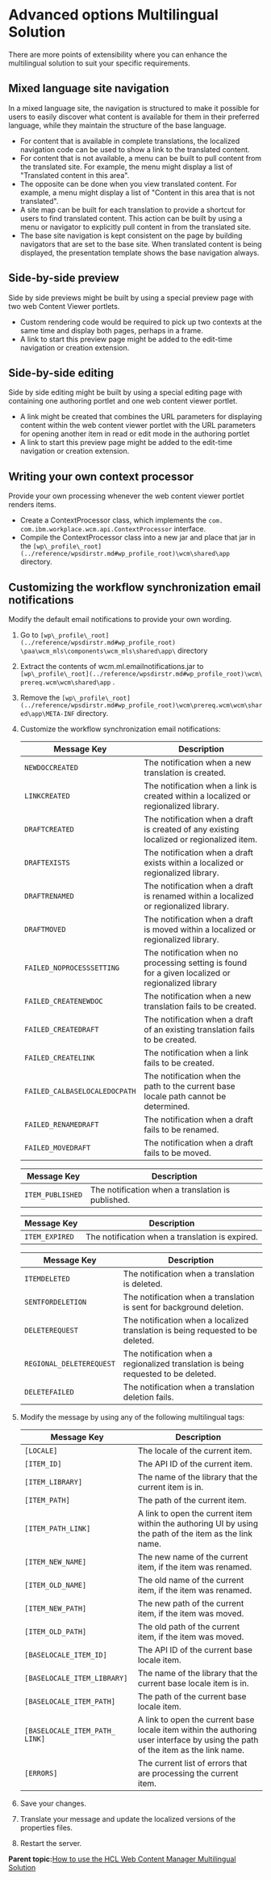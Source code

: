 # Advanced options  Multilingual Solution

There are more points of extensibility where you can enhance the multilingual solution to suit your specific requirements.

## Mixed language site navigation

In a mixed language site, the navigation is structured to make it possible for users to easily discover what content is available for them in their preferred language, while they maintain the structure of the base language.

-   For content that is available in complete translations, the localized navigation code can be used to show a link to the translated content.
-   For content that is not available, a menu can be built to pull content from the translated site. For example, the menu might display a list of "Translated content in this area".
-   The opposite can be done when you view translated content. For example, a menu might display a list of "Content in this area that is not translated".
-   A site map can be built for each translation to provide a shortcut for users to find translated content. This action can be built by using a menu or navigator to explicitly pull content in from the translated site.
-   The base site navigation is kept consistent on the page by building navigators that are set to the base site. When translated content is being displayed, the presentation template shows the base navigation always.

## Side-by-side preview

Side by side previews might be built by using a special preview page with two web Content Viewer portlets.

-   Custom rendering code would be required to pick up two contexts at the same time and display both pages, perhaps in a frame.
-   A link to start this preview page might be added to the edit-time navigation or creation extension.

## Side-by-side editing

Side by side editing might be built by using a special editing page with containing one authoring portlet and one web content viewer portlet.

-   A link might be created that combines the URL parameters for displaying content within the web content viewer portlet with the URL parameters for opening another item in read or edit mode in the authoring portlet
-   A link to start this preview page might be added to the edit-time navigation or creation extension.

## Writing your own context processor

Provide your own processing whenever the web content viewer portlet renders items.

-   Create a ContextProcessor class, which implements the `com. com.ibm.workplace.wcm.api.ContextProcessor` interface.
-   Compile the ContextProcessor class into a new jar and place that jar in the `[wp\_profile\_root](../reference/wpsdirstr.md#wp_profile_root)\wcm\shared\app` directory.

## Customizing the workflow synchronization email notifications

Modify the default email notifications to provide your own wording.

1.  Go to `[wp\_profile\_root](../reference/wpsdirstr.md#wp_profile_root) \paa\wcm_mls\components\wcm_mls\shared\app\` directory
2.  Extract the contents of wcm.ml.emailnotifications.jar to `[wp\_profile\_root](../reference/wpsdirstr.md#wp_profile_root)\wcm\ prereq.wcm\wcm\shared\app` .
3.  Remove the `[wp\_profile\_root](../reference/wpsdirstr.md#wp_profile_root)\wcm\prereq.wcm\wcm\shared\app\META-INF` directory.
4.  Customize the workflow synchronization email notifications:

    |Message Key|Description|
    |-----------|-----------|
    |`NEWDOCCREATED`|The notification when a new translation is created.|
    |`LINKCREATED`|The notification when a link is created within a localized or regionalized library.|
    |`DRAFTCREATED`|The notification when a draft is created of any existing localized or regionalized item.|
    |`DRAFTEXISTS`|The notification when a draft exists within a localized or regionalized library.|
    |`DRAFTRENAMED`|The notification when a draft is renamed within a localized or regionalized library.|
    |`DRAFTMOVED`|The notification when a draft is moved within a localized or regionalized library.|
    |`FAILED_NOPROCESSSETTING`|The notification when no processing setting is found for a given localized or regionalized library|
    |`FAILED_CREATENEWDOC`|The notification when a new translation fails to be created.|
    |`FAILED_CREATEDRAFT`|The notification when a draft of an existing translation fails to be created.|
    |`FAILED_CREATELINK`|The notification when a link fails to be created.|
    |`FAILED_CALBASELOCALEDOCPATH`|The notification when the path to the current base locale path cannot be determined.|
    |`FAILED_RENAMEDRAFT`|The notification when a draft fails to be renamed.|
    |`FAILED_MOVEDRAFT`|The notification when a draft fails to be moved.|

    |Message Key|Description|
    |-----------|-----------|
    |`ITEM_PUBLISHED`|The notification when a translation is published.|

    |Message Key|Description|
    |-----------|-----------|
    |`ITEM_EXPIRED`|The notification when a translation is expired.|

    |Message Key|Description|
    |-----------|-----------|
    |`ITEMDELETED`|The notification when a translation is deleted.|
    |`SENTFORDELETION`|The notification when a translation is sent for background deletion.|
    |`DELETEREQUEST`|The notification when a localized translation is being requested to be deleted.|
    |`REGIONAL_DELETEREQUEST`|The notification when a regionalized translation is being requested to be deleted.|
    |`DELETEFAILED`|The notification when a translation deletion fails.|

5.  Modify the message by using any of the following multilingual tags:

    |Message Key|Description|
    |-----------|-----------|
    |`[LOCALE]`|The locale of the current item.|
    |`[ITEM_ID]`|The API ID of the current item.|
    |`[ITEM_LIBRARY]`|The name of the library that the current item is in.|
    |`[ITEM_PATH]`|The path of the current item.|
    |`[ITEM_PATH_LINK]`|A link to open the current item within the authoring UI by using the path of the item as the link name.|
    |`[ITEM_NEW_NAME]`|The new name of the current item, if the item was renamed.|
    |`[ITEM_OLD_NAME]`|The old name of the current item, if the item was renamed.|
    |`[ITEM_NEW_PATH]`|The new path of the current item, if the item was moved.|
    |`[ITEM_OLD_PATH]`|The old path of the current item, if the item was moved.|
    |`[BASELOCALE_ITEM_ID]`|The API ID of the current base locale item.|
    |`[BASELOCALE_ITEM_LIBRARY]`|The name of the library that the current base locale item is in.|
    |`[BASELOCALE_ITEM_PATH]`|The path of the current base locale item.|
    |`[BASELOCALE_ITEM_PATH_ LINK]`|A link to open the current base locale item within the authoring user interface by using the path of the item as the link name.|
    |`[ERRORS]`|The current list of errors that are processing the current item.|

6.  Save your changes.
7.  Translate your message and update the localized versions of the properties files.
8.  Restart the server.

**Parent topic:**[How to use the HCL Web Content Manager Multilingual Solution](../wcm/wcm_mls_using.md)

